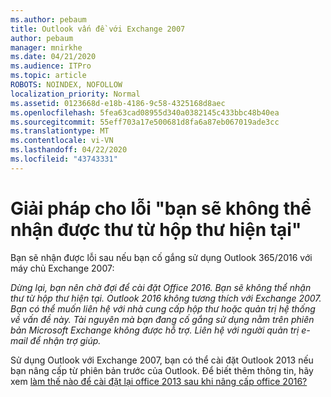 ```yaml
---
ms.author: pebaum
title: Outlook vấn đề với Exchange 2007
author: pebaum
manager: mnirkhe
ms.date: 04/21/2020
ms.audience: ITPro
ms.topic: article
ROBOTS: NOINDEX, NOFOLLOW
localization_priority: Normal
ms.assetid: 0123668d-e18b-4186-9c58-4325168d8aec
ms.openlocfilehash: 5fea63cad08955d340a0382145c433bbc48b40ea
ms.sourcegitcommit: 55eff703a17e500681d8fa6a87eb067019ade3cc
ms.translationtype: MT
ms.contentlocale: vi-VN
ms.lasthandoff: 04/22/2020
ms.locfileid: "43743331"
---
```

# <a name="solution-for-error-you-wont-be-able-to-receive-mail-from-a-current-mailbox"></a>Giải pháp cho lỗi "bạn sẽ không thể nhận được thư từ hộp thư hiện tại"
Bạn sẽ nhận được lỗi sau nếu bạn cố gắng sử dụng Outlook 365/2016 với máy chủ Exchange 2007:

*Dừng lại, bạn nên chờ đợi để cài đặt Office 2016. Bạn sẽ không thể nhận thư từ hộp thư hiện tại. Outlook 2016 không tương thích với Exchange 2007. Bạn có thể muốn liên hệ với nhà cung cấp hộp thư hoặc quản trị hệ thống về vấn đề này. Tài nguyên mà bạn đang cố gắng sử dụng nằm trên phiên bản Microsoft Exchange không được hỗ trợ. Liên hệ với người quản trị e-mail để nhận trợ giúp.*

Sử dụng Outlook với Exchange 2007, bạn có thể cài đặt Outlook 2013 nếu bạn nâng cấp từ phiên bản trước của Outlook. Để biết thêm thông tin, hãy xem [làm thế nào để cài đặt lại office 2013 sau khi nâng cấp office 2016?](https://support.office.com/article/a6ca92f4-cbb4-4609-9fdb-f8d3dd6812f3)